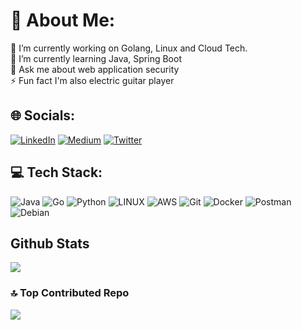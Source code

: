 # 💫 About Me:
🔭 I’m currently working on Golang, Linux and Cloud Tech.<br>🌱 I’m currently learning Java, Spring Boot <br>💬 Ask me about web application security<br>⚡ Fun fact I'm also electric guitar player


## 🌐 Socials:
[![LinkedIn](https://img.shields.io/badge/LinkedIn-%230077B5.svg?logo=linkedin&logoColor=white)](https://linkedin.com/in/yusuf-yıldız-64a1931a2) [![Medium](https://img.shields.io/badge/Medium-12100E?style=for-the-badge&logo=medium&logoColor=white)](https://medium.com/@grealyve) [![Twitter](https://img.shields.io/badge/Twitter-%231DA1F2.svg?logo=Twitter&logoColor=white)](https://twitter.com/GreaIyve) 

## 💻 Tech Stack:
![Java](https://img.shields.io/badge/java-%23ED8B00.svg?style=for-the-badge&logo=java&logoColor=white) ![Go](https://img.shields.io/badge/go-%2300ADD8.svg?style=for-the-badge&logo=go&logoColor=white) ![Python](https://img.shields.io/badge/python-3670A0?style=for-the-badge&logo=python&logoColor=ffdd54) ![LINUX](https://img.shields.io/badge/Linux-FCC624?style=for-the-badge&logo=linux&logoColor=black) ![AWS](https://img.shields.io/badge/Amazon_AWS-232F3E?style=for-the-badge&logo=amazon-aws&logoColor=white) ![Git](https://img.shields.io/badge/GIT-E44C30?style=for-the-badge&logo=git&logoColor=white) ![Docker](https://img.shields.io/badge/docker-%230db7ed.svg?style=for-the-badge&logo=docker&logoColor=white) ![Postman](https://img.shields.io/badge/Postman-FF6C37?style=for-the-badge&logo=postman&logoColor=white) ![Debian](https://img.shields.io/badge/Debian-A81D33?style=for-the-badge&logo=debian&logoColor=white) 

## Github Stats
![](https://github-readme-stats.vercel.app/api?username=grealyve&theme=blue-green)

### 🔝 Top Contributed Repo
![](https://github-contributor-stats.vercel.app/api?username=grealyve&limit=5&theme=dark&combine_all_yearly_contributions=true)
